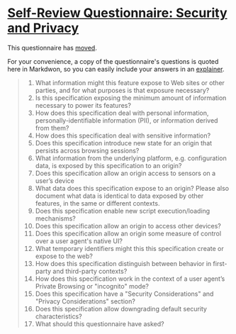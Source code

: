 # [Self-Review Questionnaire: Security and Privacy](https://w3ctag.github.io/security-questionnaire/)

This questionnaire has [moved](https://w3ctag.github.io/security-questionnaire/).

For your convenience, a copy of the questionnaire's questions is quoted here in Markdwon, so you can easily include your answers in an [explainer](https://github.com/w3ctag/w3ctag.github.io/blob/master/explainers.md).

> 01. What information might this feature expose to Web sites or other parties,
>     and for what purposes is that exposure necessary?
> 02. Is this specification exposing the minimum amount of information necessary
>     to power its features?
> 03. How does this specification deal with personal information,
>     personally-identifiable information (PII), or information derived from
>     them?
> 04. How does this specification deal with sensitive information?
> 05. Does this specification introduce new state for an origin that persists
>     across browsing sessions?
> 06. What information from the underlying platform, e.g. configuration data, is
>     exposed by this specification to an origin?
> 07. Does this specification allow an origin access to sensors on a user’s
>     device
> 08. What data does this specification expose to an origin?  Please also
>     document what data is identical to data exposed by other features, in the
>     same or different contexts.
> 09. Does this specification enable new script execution/loading mechanisms?
> 10. Does this specification allow an origin to access other devices?
> 11. Does this specification allow an origin some measure of control over a user
>     agent's native UI?
> 12. What temporary identifiers might this this specification create or expose
>     to the web?
> 13. How does this specification distinguish between behavior in first-party and
>     third-party contexts?
> 14. How does this specification work in the context of a user agent’s Private
>     Browsing or "incognito" mode?
> 15. Does this specification have a "Security Considerations" and "Privacy
>     Considerations" section?
> 16. Does this specification allow downgrading default security characteristics?
> 17. What should this questionnaire have asked?

